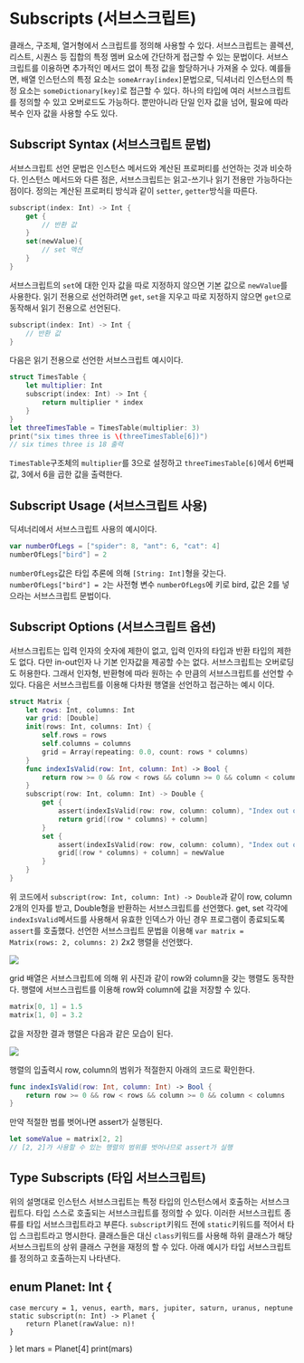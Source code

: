 # Subscripts (서브스크립트)

클래스, 구조체, 열거형에서 스크립트를 정의해 사용할 수 있다. 서브스크립트는 콜렉션, 리스트, 시퀀스 등 집합의 특정 멤버 요소에 간단하게 접근할 수 있는 문법이다. 서브스크립트를 이용하면 추가적인 메서드 없이 특정 값을 할당하거나 가져올 수 있다. 예를들면, 배열 인스턴스의 특정 요소는 `someArray[index]`문법으로, 딕셔너리 인스턴스의 특정 요소는 `someDictionary[key]`로 접근할 수 있다. 하나의 타입에 여러 서브스크립트를 정의할 수 있고 오버로드도 가능하다. 뿐만아니라 단일 인자 값을 넘어, 필요에 따라 복수 인자 값을 사용할 수도 있다.

## Subscript Syntax (서브스크립트 문법)

서브스크립트 선언 문법은 인스턴스 메서드와 계산된 프로퍼티를 선언하는 것과 비슷하다. 인스턴스 메서드와 다른 점은, 서브스크립트는 읽고-쓰기나 읽기 전용만 가능하다는 점이다. 정의는 계산된 프로퍼티 방식과 같이 `setter`, `getter`방식을 따른다.

```swift
subscript(index: Int) -> Int {
	get {
		// 반환 값
	}
	set(newValue){
		// set 액션
	}
}
```

서브스크립트의 `set`에 대한 인자 값을 따로 지정하지 않으면 기본 값으로 `newValue`를 사용한다. 읽기 전용으로 선언하려면 `get`, `set`을 지우고 따로 지정하지 않으면 `get`으로 동작해서 읽기 전용으로 선언된다.

```swift
subscript(index: Int) -> Int {
	// 반환 값
}
```

다음은 읽기 전용으로 선언한 서브스크립트 예시이다.

```swift
struct TimesTable {
	let multiplier: Int
	subscript(index: Int) -> Int {
		return multiplier * index
	}
}
let threeTimesTable = TimesTable(multiplier: 3)
print("six times three is \(threeTimesTable[6])")
// six times three is 18 출력
```

`TimesTable`구조체의 `multiplier`를 3으로 설정하고 `threeTimesTable[6]`에서 6번째 값, 3에서 6을 곱한 값을 출력한다.



## Subscript Usage (서브스크립트 사용)

딕셔너리에서 서브스크립트 사용의 예시이다.

```swift
var numberOfLegs = ["spider": 8, "ant": 6, "cat": 4]
numberOfLegs["bird"] = 2
```

`numberOfLegs`값은 타입 추론에 의해 `[String: Int]`형을 갖는다. `numberOfLegs["bird"] = 2`는 사전형 변수 `numberOfLegs`에 키로 bird, 값은 2를 넣으라는 서브스크립트 문법이다.



## Subscript Options (서브스크립트 옵션)

서브스크립트는 입력 인자의 숫자에 제한이 없고, 입력 인자의 타입과 반환 타입의 제한도 없다. 다만 in-out인자 나 기본 인자값을 제공할 수는 없다. 서브스크립트는 오버로딩도 허용한다. 그래서 인자형, 반환형에 따라 원하는 수 만큼의 서브스크립트를 선언할 수 있다. 다음은 서브스크립트를 이용해 다차원 행열을 선언하고 접근하는 예시 이다.

```swift
struct Matrix {
    let rows: Int, columns: Int
    var grid: [Double]
    init(rows: Int, columns: Int) {
        self.rows = rows
        self.columns = columns
        grid = Array(repeating: 0.0, count: rows * columns)
    }
    func indexIsValid(row: Int, column: Int) -> Bool {
        return row >= 0 && row < rows && column >= 0 && column < columns
    }
    subscript(row: Int, column: Int) -> Double {
        get {
            assert(indexIsValid(row: row, column: column), "Index out of range")
            return grid[(row * columns) + column]
        }
        set {
            assert(indexIsValid(row: row, column: column), "Index out of range")
            grid[(row * columns) + column] = newValue
        }
    }
}
```

위 코드에서 `subscript(row: Int, column: Int) -> Double`과 같이 row, column 2개의 인자를 받고, Double형을 반환하는 서브스크립트를 선언했다. get, set 각각에 `indexIsValid`메서드를 사용해서 유효한 인덱스가 아닌 경우 프로그램이 종료되도록 `assert`를 호출했다. 선언한 서브스크립트 문법을 이용해 `var matrix = Matrix(rows: 2, columns: 2)` 2x2 행렬을 선언했다.

![](https://docs.swift.org/swift-book/_images/subscriptMatrix01_2x.png)

grid 배열은 서브스크립트에 의해 위 사진과 같이 row와 column을 갖는 행렬도 동작한다. 행렬에 서브스크립트를 이용해 row와 column에 값을 저장할 수 있다.

```swift
matrix[0, 1] = 1.5
matrix[1, 0] = 3.2
```

값을 저장한 결과 행렬은 다음과 같은 모습이 된다.

![](https://gblobscdn.gitbook.com/assets%2F-LKLx6PA5iF3Uq2IzQsf%2F-LKMNVThMs-6OciUjtgW%2F-LKMNoEZxJZygWqCLkZp%2FBE27D61E-5730-4155-B132-ED1A14038787.png?alt=media&token=52c94ff7-b995-4a97-b1bf-3415e91b7ada)

행렬의 입출력시 row, column의 범위가 적절한지 아래의 코드로 확인한다.

```swift
func indexIsValid(row: Int, column: Int) -> Bool {
	return row >= 0 && row < rows && column >= 0 && column < columns
}
```

만약 적절한 범를 벗어나면 assert가 실행된다.

```swift
let someValue = matrix[2, 2]
// [2, 2]가 사용할 수 있는 행렬의 범위를 벗어나므로 assert가 실행
```



## Type Subscripts (타입 서브스크립트)

위의 설명대로 인스턴스 서브스크립트는 특정 타입의 인스턴스에서 호출하는 서브스크립트다. 타입 스스로 호출되는 서브스크립트를 정의할 수 있다. 이러한 서브스크립트 종류를 타입 서브스크립트라고 부른다. `subscript`키워드 전에 `static`키워드를 적어서 타입 스크립트라고 명시한다. 클래스들은 대신 `class`키워드를 사용해 하위 클래스가 해당 서브스크립트의 상위 클래스 구현을 재정의 할 수 있다. 아래 예시가 타입 서브스크립트를 정의하고 호출하는지 나타낸다.

## enum Planet: Int {
    case mercury = 1, venus, earth, mars, jupiter, saturn, uranus, neptune
    static subscript(n: Int) -> Planet {
        return Planet(rawValue: n)!
    }
}
let mars = Planet[4]
print(mars)

